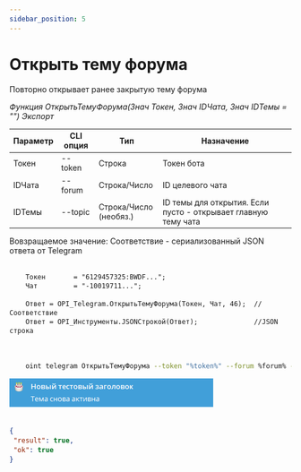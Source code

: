 ```yaml
---
sidebar_position: 5
---
```


# Открыть тему форума
Повторно открывает ранее закрытую тему форума


*Функция ОткрытьТемуФорума(Знач Токен, Знач IDЧата, Знач IDТемы = "") Экспорт*

  | Параметр | CLI опция | Тип | Назначение |
  |-|-|-|-|
  | Токен | --token | Строка | Токен бота |
  | IDЧата | --forum | Строка/Число | ID целевого чата |
  | IDТемы | --topic | Строка/Число (необяз.) | ID темы для открытия. Если пусто - открывает главную тему чата |
  
  Вовзращаемое значение: Соответствие - сериализованный JSON ответа от Telegram

```bsl title="Пример кода"
	
    Токен       = "6129457325:BWDF...";
    Чат         = "-10019711...";
  
    Ответ = OPI_Telegram.ОткрытьТемуФорума(Токен, Чат, 46);  //Соответствие
    Ответ = OPI_Инструменты.JSONСтрокой(Ответ);              //JSON строка 
	
```

```sh title="Пример команд CLI"
    
    oint telegram ОткрытьТемуФорума --token "%token%" --forum %forum% --topic %topic%

```

![Результат](img/4.png)

```json title="Результат"

{
 "result": true,
 "ok": true
}

```
